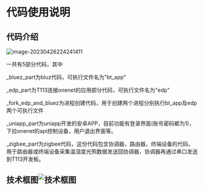 

# 代码使用说明



## 代码介绍

![image-20230426224241411](C:\Users\11148\AppData\Roaming\Typora\typora-user-images\image-20230426224241411.png)

一共有5部分代码，其中

_bluez_part为bluz代码，可执行文件名为"bt_app"

_edp_part为T113连接onenet的应用部分代码，可执行文件名为"edp"

_fork_edp_and_bluez为进程创建代码，用于创建两个进程分别执行bt_app及edp两个可执行文件

_uniapp_part为uniapp开发的安卓APP，目前功能有登录界面(账号密码都为1)，下拉onenet的api控制设备，用户退出界面等。

_zigbee_part为zigbee代码，这份代码包含协调器，路由器，终端设备的代码，用于路由器或终端设备采集温湿度光照数据发送回协调器，协调器再通过串口发送到T113开发板。



## 技术框图![技术框图](D:\桌面\buildroot_project\22_Red_Ant\技术框图.png)
